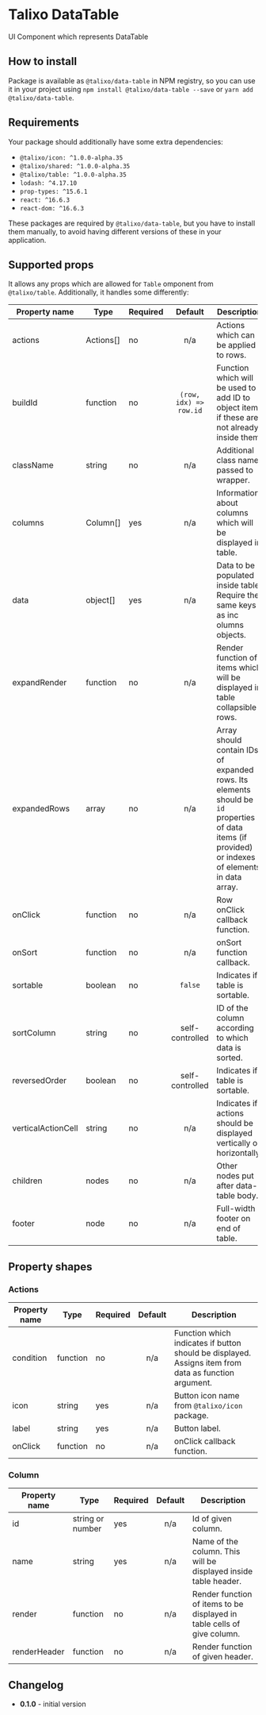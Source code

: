 # Talixo DataTable

UI Component which represents DataTable

## How to install

Package is available as `@talixo/data-table` in NPM registry, so you can use it in your project
using `npm install @talixo/data-table --save` or `yarn add @talixo/data-table`.

## Requirements

Your package should additionally have some extra dependencies:

- `@talixo/icon: ^1.0.0-alpha.35`
- `@talixo/shared: ^1.0.0-alpha.35`
- `@talixo/table: ^1.0.0-alpha.35`
- `lodash: ^4.17.10`
- `prop-types: ^15.6.1`
- `react: ^16.6.3`
- `react-dom: ^16.6.3`

These packages are required by `@talixo/data-table`, but you have to install them manually,
to avoid having different versions of these in your application.

## Supported props

It allows any props which are allowed for `Table` omponent from `@talixo/table`. Additionally, it handles some differently:

Property name       | Type      | Required  | Default           | Description                    
--------------------|-----------|-----------|:-----------------:|--------------------------------
actions             | Actions[] | no        | n/a               | Actions which can be applied to rows.
buildId             | function  | no        | `(row, idx) => row.id` | Function which will be used to add ID to object items if these are not already inside them.
className           | string    | no        | n/a               | Additional class name passed to wrapper.
columns             | Column[]  | yes       | n/a               | Information about columns which will be displayed in table.
data                | object[]  | yes       | n/a               | Data to be populated inside table. Require the same keys as inc olumns objects.
expandRender        | function  | no        | n/a               | Render function of items which will be displayed in table collapsible rows.
expandedRows        | array     | no        | n/a               | Array should contain IDs of expanded rows. Its elements should be `id` properties of data items (if provided) or indexes of elements in data array.
onClick             | function  | no        | n/a               | Row onClick callback function.
onSort              | function  | no        | n/a               | onSort function callback.
sortable            | boolean   | no        | `false`           | Indicates if table is sortable.
sortColumn          | string    | no        | self-controlled   | ID of the column according to which data is sorted.
reversedOrder       | boolean   | no        | self-controlled   | Indicates if table is sortable.
verticalActionCell  | string    | no        | n/a               | Indicates if actions should be displayed vertically or horizontally.
children            | nodes     | no        | n/a               | Other nodes put after data-table body.
footer              | node      | no        | n/a               | Full-width footer on end of table.

## Property shapes

### Actions

Property name       | Type      | Required  | Default | Description                    
--------------------|-----------|-----------|:-------:|--------------------------------
condition           | function  | no        | n/a     | Function which indicates if button should be displayed. Assigns item from data as function argument.
icon                | string    | yes       | n/a     | Button icon name from `@talixo/icon` package.
label               | string    | yes       | n/a     | Button label.
onClick             | function  | no        | n/a     | onClick callback function.

### Column

Property name       | Type              | Required  | Default | Description
--------------------|-------------------|-----------|:-------:|--------------------------------
id                  | string or number  | yes       | n/a     | Id of given column.
name                | string            | yes       | n/a     | Name of the column. This will be displayed inside table header.
render              | function          | no        | n/a     | Render function of items to be displayed in table cells of give column.
renderHeader        | function          | no        | n/a     | Render function of given header.

## Changelog

- **0.1.0** - initial version
